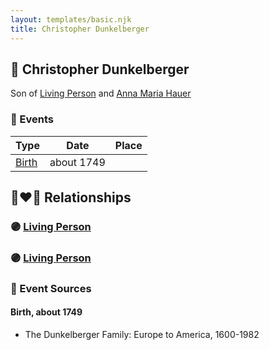 ```yaml
---
layout: templates/basic.njk
title: Christopher Dunkelberger
---
```

## 🔵 Christopher Dunkelberger

Son of [Living Person](/people/1/13545057) and [Anna Maria Hauer](/people/2/22963774)

### 📆 Events

Type | Date | Place
------ | ------ | ------
[Birth](#event-5ec89d49-52d6-41bd-adf5-9aab5891ec5e) | about 1749 |

## 👩‍❤️‍👨 Relationships

### 🟣 [Living Person](/people/8/80103932)

### 🟣 [Living Person](/people/7/71030298)

### 📰 Event Sources

#### <a id="event-5ec89d49-52d6-41bd-adf5-9aab5891ec5e"></a> Birth, about 1749
* The Dunkelberger Family: Europe to America, 1600-1982